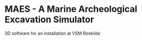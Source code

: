 # MAES - A Marine Archeological Excavation Simulator
3D software for an installation at VSM Roskilde
